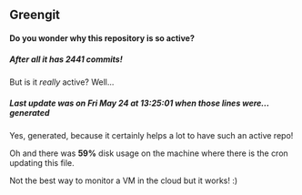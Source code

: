 ## Greengit

#### Do you wonder why this repository is so active?

##### After all it has 2441 commits!

But is it *really* active? Well...

##### Last update was on Fri May 24 at 13:25:01 when those lines were... generated

Yes, generated, because it certainly helps a lot to have such an active repo!

Oh and there was **59%** disk usage on the machine
where there is the cron updating this file.

Not the best way to monitor a VM in the cloud but it works! :)
